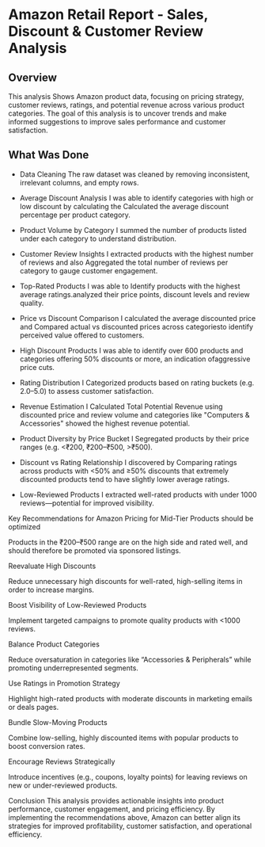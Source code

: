  # Amazon Retail Report - Sales, Discount & Customer Review Analysis
 ## Overview
This analysis Shows Amazon product data, focusing on pricing strategy, customer reviews, ratings, and potential revenue across various product categories. The goal of this analysis is to uncover trends and make informed suggestions to improve sales performance and customer satisfaction.

## What Was Done
- Data Cleaning
The raw dataset was cleaned by removing inconsistent, irrelevant columns, and empty rows.

- Average Discount Analysis
I was able to identify categories with high or low discount by calculating the Calculated the average discount percentage per product category.

- Product Volume by Category
I summed the number of products listed under each category to understand distribution.

- Customer Review Insights
I extracted products with the highest number of reviews and also Aggregated the total number of reviews per category to gauge customer engagement.

- Top-Rated Products
I was able to Identify products with the highest average ratings.analyzed their price points, discount levels and review quality.

- Price vs Discount Comparison
I calculated the average discounted price and Compared actual vs discounted prices across categoriesto identify perceived value offered to customers.

- High Discount Products
I was able to identify over 600 products and categories offering 50% discounts or more, an indication ofaggressive price cuts.

- Rating Distribution
I Categorized products based on rating buckets (e.g. 2.0–5.0) to assess customer satisfaction.

- Revenue Estimation
I Calculated Total Potential Revenue using discounted price and review volume and categories like "Computers & Accessories" showed the highest revenue potential.

- Product Diversity by Price Bucket
I Segregated products by their price ranges (e.g. <₹200, ₹200–₹500, >₹500).

- Discount vs Rating Relationship
I discovered by Comparing ratings across products with <50% and ≥50% discounts that extremely discounted products tend to have slightly lower average ratings.

- Low-Reviewed Products
I extracted well-rated products with under 1000 reviews—potential for improved visibility.

Key Recommendations for Amazon
Pricing for Mid-Tier Products should be optimized

Products in the ₹200–₹500 range are on the high side and rated well, and should therefore be promoted via sponsored listings.

Reevaluate High Discounts

Reduce unnecessary high discounts for well-rated, high-selling items in order to increase margins.

Boost Visibility of Low-Reviewed Products

Implement targeted campaigns to promote quality products with <1000 reviews.

Balance Product Categories

Reduce oversaturation in categories like “Accessories & Peripherals” while promoting underrepresented segments.

Use Ratings in Promotion Strategy

Highlight high-rated products with moderate discounts in marketing emails or deals pages.

Bundle Slow-Moving Products

Combine low-selling, highly discounted items with popular products to boost conversion rates.

Encourage Reviews Strategically

Introduce incentives (e.g., coupons, loyalty points) for leaving reviews on new or under-reviewed products.

 Conclusion
This analysis provides actionable insights into product performance, customer engagement, and pricing efficiency. By implementing the recommendations above, Amazon can better align its strategies for improved profitability, customer satisfaction, and operational efficiency.

